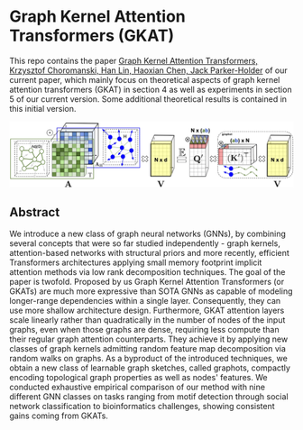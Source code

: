 # Graph Kernel Attention Transformers (GKAT)

This repo contains the paper [Graph Kernel Attention Transformers, Krzysztof Choromanski, Han Lin, Haoxian Chen, Jack Parker-Holder](https://github.com/HL-hanlin/GKAT/blob/main/GKAT_16Jul2021.pdf) of our current paper, which mainly focus on theoretical aspects of graph kernel attention transformers (GKAT) in section 4 as well as experiments in section 5 of our current version. Some additional theoretical results is contained in this initial version. 

![GKAT_description](https://github.com/HL-hanlin/GKAT/blob/main/img/gkat-figure-one.jpg)

## Abstract

We introduce a new class of graph neural networks (GNNs), by combining several concepts that were so far studied independently - graph kernels, attention-based networks with structural priors and more recently, efficient Transformers architectures applying small memory footprint implicit attention methods via low rank decomposition techniques. The goal of the paper is twofold. Proposed by us Graph Kernel Attention Transformers (or GKATs) are much more expressive than SOTA GNNs as capable of modeling longer-range dependencies within a single layer. Consequently, they can use more shallow architecture design. Furthermore, GKAT attention layers scale linearly rather than quadratically in the number of nodes of the input graphs, even when those graphs are dense, requiring less compute than their regular graph attention counterparts. They achieve it by applying new classes of graph kernels admitting random feature map decomposition via random walks on graphs. As a byproduct of the introduced techniques, we obtain a new class of learnable graph sketches, called graphots, compactly encoding topological graph properties as well as nodes' features. We conducted exhaustive empirical comparison of our method with nine different GNN classes on tasks ranging from motif detection through social network classification to bioinformatics challenges, showing consistent gains coming from GKATs.

